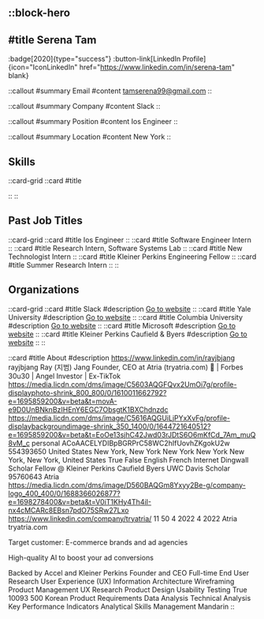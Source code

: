 ::block-hero
---
#title
Serena Tam
---

:badge[2020]{type="success"}
:button-link[LinkedIn Profile]{icon="IconLinkedIn" href="https://www.linkedin.com/in/serena-tam" blank}

::callout
#summary
Email
#content
tamserena99@gmail.com
::

::callout
#summary
Company
#content
Slack
::

::callout
#summary
Position
#content
Ios Engineer
::

::callout
#summary
Location
#content
New York
::

## Skills
::card-grid
::card
#title

::
::

## Past Job Titles
::card-grid
::card
#title
Ios Engineer
::
::card
#title
Software Engineer Intern
::
::card
#title
Research Intern, Software Systems Lab
::
::card
#title
New Technologist Intern
::
::card
#title
Kleiner Perkins Engineering Fellow
::
::card
#title
Summer Research Intern
::
::

## Organizations
::card-grid
::card
#title
Slack
#description
[Go to website](slack.com)
::
::card
#title
Yale University
#description
[Go to website](yale.edu)
::
::card
#title
Columbia University
#description
[Go to website](columbia.edu)
::
::card
#title
Microsoft
#description
[Go to website](microsoft.com)
::
::card
#title
Kleiner Perkins Caufield & Byers
#description
[Go to website](kpcb.com)
::
::

::card
#title
About
#description
https://www.linkedin.com/in/rayjbjang rayjbjang Ray (지범) Jang Founder, CEO at Atria (tryatria.com) 🚀 | Forbes 30u30 | Angel Investor | Ex-TikTok https://media.licdn.com/dms/image/C5603AQGFQvx2UmOi7g/profile-displayphoto-shrink_800_800/0/1610011662792?e=1695859200&v=beta&t=movA-e9D0UnBNknBzIHEnY6EGC7ObsgtK1BXChdnzdc https://media.licdn.com/dms/image/C5616AQGUiLjPYxXvFg/profile-displaybackgroundimage-shrink_350_1400/0/1644721640512?e=1695859200&v=beta&t=EoOe13sjhC42Jwd03rJDtS6O6mKfCd_7Am_muQ8vM_c personal ACoAACELYDIBpBGRPrC58WC2hIfUovhZKgokU2w 554393650 United States New York, New York New York New York New York, New York, United States True False English French Internet Dingwall Scholar Fellow @ Kleiner Perkins Caufield Byers UWC Davis Scholar 95760643 Atria https://media.licdn.com/dms/image/D560BAQGm8Yxyy2Be-g/company-logo_400_400/0/1688366026877?e=1698278400&v=beta&t=V0iT1KHy4Th4iI-nx4cMCARc8EBsn7pdO75SRw27Lxo https://www.linkedin.com/company/tryatria/ 11 50 4 2022 4 2022 Atria tryatria.com

Target customer: E-commerce brands and ad agencies

High-quality AI to boost your ad conversions

Backed by Accel and Kleiner Perkins Founder and CEO Full-time End User Research User Experience (UX) Information Architecture Wireframing Product Management UX Research Product Design Usability Testing True 10093 500 Korean Product Requirements Data Analysis Technical Analysis Key Performance Indicators Analytical Skills Management Mandarin
::
